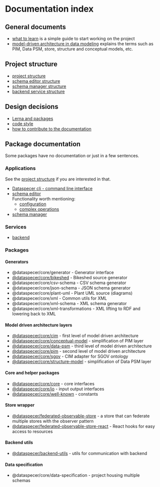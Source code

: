 # Documentation index

## General documents

- [what to learn](2022-04-20-what-to-learn.md) is a simple guide to start working on the project
- [model-driven architecture in data modeling](2022-04-21-model-driven-architecture.md) explains the terms such as PIM, Data PSM, store, structure and conceptual models, etc.

## Project structure
- [project structure](2022-04-20-project-structure.md)
- [schema editor structure](../applications/editor/documentation/2022-04-21-project-structure.md)
- [schema manager structure](../applications/manager/documentation/2022-04-21-project-structure.md)
- [backend service structure](../services/backend/documentation/2022-04-21-project-structure.md)

## Design decisions

- [Lerna and packages](2022-02-06-lerna-and-packages.md)
- [code style](2022-02-06-code-style.md)
- [how to contribute to the documentation](2022-02-06-documentation.md)

## Package documentation

Some packages have no documentation or just in a few sentences.

### Applications

See the [project structure](#project-structure) if you are interested in that.

- [Dataspecer cli - command line interface](../applications/cli/README.md)
- [schema editor](../applications/editor/README.md) \
  Functionality worth mentioning: 
  - [configuration](../applications/editor/src/configuration/README.md)
  - [complex operations](../applications/editor/src/operations/README.md)
- [schema manager](../applications/editor/README.md)

### Services

- [backend](../services/backend/README.md)

### Packages

#### Generators

- @dataspecer/core/generator - Generator interface
- [@dataspecer/core/bikeshed](../packages/core/src/bikeshed/README.md) - Bikeshed source generator
- @dataspecer/core/csv-schema - CSV schema generator
- @dataspecer/core/json-schema - JSON schema generator
- @dataspecer/core/plant-uml - Plant UML source (diagrams)
- @dataspecer/core/xml - Common utils for XML
- @dataspecer/core/xml-schema - XML schema generator
- @dataspecer/core/xml-transformations - XML lifting to RDF and lowering back to XML

#### Model driven architecture layers

- [@dataspecer/core/cim](../packages/core/src/cim/README.md) - first level of model driven architecture
- [@dataspecer/core/conceptual-model](../packages/core/src/conceptual-model/README.md) - simplification of PIM layer
- [@dataspecer/core/data-psm](../packages/core/src/data-psm/README.md) - third level of model driven architecture
- [@dataspecer/core/pim](../packages/core/src/pim/README.md) - second level of model driven architecture
- [@dataspecer/core/sgov](../packages/core/src/sgov/README.md) - CIM adapter for SGOV ontology
- [@dataspecer/core/structure-model](../packages/core/src/structure-model/README.md) - simplification of Data PSM layer

#### Core and helper packages

- [@dataspecer/core/core](../packages/core/src/core/README.md) - core interfaces
- [@dataspecer/core/io](../packages/core/src/io/README.md) - input output interfaces
- [@dataspecer/core/well-known](../packages/core/src/well-known/README.md) - constants

#### Store wrapper
- [@dataspecer/federated-observable-store](../packages/federated-observable-store/README.md) - a store that can federate multiple stores with the observer pattern
- [@dataspecer/federated-observable-store-react](../packages/federated-observable-store-react/README.md) - React hooks for easy access to resources

#### Backend utils
- [@dataspecer/backend-utils](../packages/backend-utils/README.md) - utils for communication with backend

#### Data specification
- @dataspecer/core/data-specification - project housing multiple schemas


